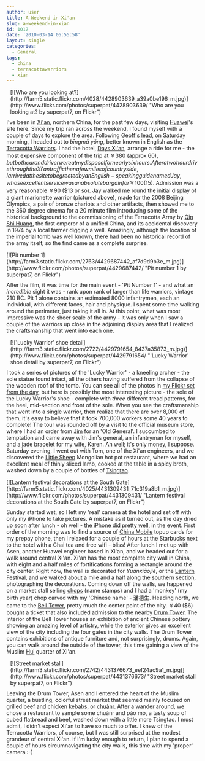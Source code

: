 ```yaml
---
author: user
title: A Weekend in Xi'an
slug: a-weekend-in-xian
id: 1017
date: '2010-03-14 06:55:58'
layout: single
categories:
  - General
tags:
  - china
  - terracottawarriors
  - xian
---
```


<div style="float: right; margin-left: 10px; margin-bottom: 10px;">[![Who are you looking at?](http://farm5.static.flickr.com/4028/4428903639_a39a0be196_m.jpg)](http://www.flickr.com/photos/superpat/4428903639/ "Who are you looking at? by superpat7, on Flickr")</div>

I've been in [Xi'an](http://en.wikipedia.org/wiki/Xi%27an), northern China, for the past few days, visiting [Huawei](http://www.huawei.com/)'s site here. Since my trip ran across the weekend, I found myself with a couple of days to explore the area. Following [Geoff's lead](http://geoffarnold.com/?p=3580), on Saturday morning, I headed out to _bīngmǎ yǒng_, better known in English as the [Terracotta Warriors](http://en.wikipedia.org/wiki/Terra-cotta_Army). I had the hotel, [Days Xi'an](http://www.daysinn.cn/English/hotel/13a.htm), arrange a ride for me - the most expensive component of the trip at ￥380 (approx $60), but both car and driver were at my disposal for nearly six hours. After a two hour drive through the Xi'an traffic then a few miles of countryside, I arrived at the site to be greeted by an English-speaking guide named Jay, whose excellent service was an absolute bargain for ￥100 ($15). Admission was a very reasonable ￥90 ($13 or so). Jay walked me round the initial display of a giant marionette warrior (pictured above), made for the 2008 Beijing Olympics, a pair of bronze chariots and other artifacts, then showed me to the 360 degree cinema for a 20 minute film introducing some of the historical background to the commissioning of the Terracotta Army by [Qin Shi Huang](http://en.wikipedia.org/wiki/Qin_Shi_Huang), the first emperor of a unified China, and its accidental discovery in 1974 by a local farmer digging a well. Amazingly, although the location of the imperial tomb was well known, there had been no historical record of the army itself, so the find came as a complete surprise.

<div style="float: left; margin-right: 10px; margin-bottom: 10px;">[![Pit number 1](http://farm3.static.flickr.com/2763/4429687442_af7d9d9b3e_m.jpg)](http://www.flickr.com/photos/superpat/4429687442/ "Pit number 1 by superpat7, on Flickr")</div>

After the film, it was time for the main event - 'Pit Number 1' - and what an _incredible_ sight it was - rank upon rank of larger than life warriors, vintage 210 BC. Pit 1 alone contains an estimated 8000 infantrymen, each an individual, with different faces, hair and physique. I spent some time walking around the perimeter, just taking it all in. At this point, what was most impressive was the sheer scale of the army - it was only when I saw a couple of the warriors up close in the adjoining display area that I realized the craftsmanship that went into each one.

<div style="float: right; margin-left: 10px; margin-bottom: 10px;">[!['Lucky Warrior' shoe detail](http://farm3.static.flickr.com/2722/4429791654_8437a35873_m.jpg)](http://www.flickr.com/photos/superpat/4429791654/ "'Lucky Warrior' shoe detail by superpat7, on Flickr")</div>

I took a series of pictures of the 'Lucky Warrior' - a kneeling archer - the sole statue found intact, all the others having suffered from the collapse of the wooden roof of the tomb. You can see all of the photos in [my Flickr set from the day](http://www.flickr.com/photos/superpat/sets/72157623487285067/), but here is possibly the most interesting picture - the sole of the Lucky Warrior's shoe - complete with _three_ different tread patterns, for the heel, mid-section and front of the sole. When you see the craftsmanship that went into a single warrior, then realize that there are over 8,000 of them, it's easy to believe that it took 700,000 workers some 40 years to complete! The tour was rounded off by a visit to the official museum store, where I had an order from [Jim](http://www.cryptoclarity.com/James_P_Hughes/James_P_Hughes.html) for an 'Old General'. I succumbed to temptation and came away with Jim's general, an infantryman for myself, and a jade bracelet for my wife, Karen. Ah well; it's only money, I suppose. Saturday evening, I went out with Tom, one of the Xi'an engineers, and we discovered the [Little Sheep](http://www.littlesheephotpot.com/) Mongolian hot pot restaurant, where we had an excellent meal of thinly sliced lamb, cooked at the table in a spicy broth, washed down by a couple of bottles of [Tsingtao](http://www.tsingtaobeer.com/).

<div style="float: left; margin-right: 10px; margin-bottom: 10px;">[![Lantern festival decorations at the South Gate](http://farm5.static.flickr.com/4025/4431309431_71c319a8b1_m.jpg)](http://www.flickr.com/photos/superpat/4431309431/ "Lantern festival decorations at the South Gate by superpat7, on Flickr")</div>

Sunday started wet, so I left my 'real' camera at the hotel and set off with only my iPhone to take pictures. A mistake as it turned out, as the day dried up soon after lunch - oh well - [the iPhone did pretty well](http://www.flickr.com/photos/superpat/sets/72157623617444708/), in the event. First order of the morning was to find a source of [China Mobile](http://www.chinamobile.com/en/mainland/) topup cards for my prepay phone, then I relaxed for a couple of hours at the Starbucks next to the hotel with a Chai tea and free wifi - bliss! After lunch I met up with Asen, another Huawei engineer based in Xi'an, and we headed out for a walk around central Xi'an. Xi'an has the most complete city wall in China, with eight and a half miles of fortifications forming a rectangle around the city center. Right now, the wall is decorated for _Yuánxiāojié_, or the [Lantern Festival](http://en.wikipedia.org/wiki/Lantern_Festival), and we walked about a mile and a half along the southern section, photographing the decorations. Coming down off the walls, we happened on a market stall selling [chops](http://en.wikipedia.org/wiki/Seal_%28East_Asia%29) (name stamps) and I had a 'monkey' (my birth year) chop carved with my 'Chinese name' - 潘德生. Heading north, we came to the [Bell Tower](http://en.wikipedia.org/wiki/Bell_Tower_of_Xi%27an), pretty much the center point of the city. ￥40 ($6) bought a ticket that also included admission to the nearby [Drum Tower](http://en.wikipedia.org/wiki/Drum_Tower_of_Xi%27an). The interior of the Bell Tower houses an exhibition of ancient Chinese pottery showing an amazing level of artistry, while the exterior gives an excellent view of the city including the four gates in the city walls. The Drum Tower contains exhibitions of antique furniture and, not surprisingly, drums. Again, you can walk around the outside of the tower, this time gaining a view of the Muslim [Hui](http://en.wikipedia.org/wiki/Hui_people) quarter of Xi'an.

<div style="float: right; margin-left: 10px; margin-bottom: 10px;">[![Street market stall](http://farm3.static.flickr.com/2742/4431376673_eef24ac9a1_m.jpg)](http://www.flickr.com/photos/superpat/4431376673/ "Street market stall by superpat7, on Flickr")</div>

Leaving the Drum Tower, Asen and I entered the heart of the Muslim quarter, a bustling, colorful street market that seemed mainly focused on grilled beef and chicken kebabs, or [chuànr](http://en.wikipedia.org/wiki/Chuanr). After a wander around, we chose a restaurant to sample some chuànr and pào mó, a tasty soup of cubed flatbread and beef, washed down with a little more Tsingtao. I must admit, I didn't expect Xi'an to have so much to offer. I knew of the Terracotta Warriors, of course, but I was still surprised at the modest grandeur of central Xi'an. If I'm lucky enough to return, I plan to spend a couple of hours circumnavigating the city walls, this time with my 'proper' camera :-)